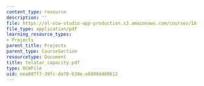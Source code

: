 ```yaml
---
content_type: resource
description: ''
file: https://ol-ocw-studio-app-production.s3.amazonaws.com/courses/18-996-random-matrix-theory-and-its-applications-spring-2004/eea087f739fcda70b30ee8808d480612_telatar_capacity.pdf
file_type: application/pdf
learning_resource_types:
- Projects
parent_title: Projects
parent_type: CourseSection
resourcetype: Document
title: telatar_capacity.pdf
type: OCWFile
uid: eea087f7-39fc-da70-b30e-e8808d480612
---
```

